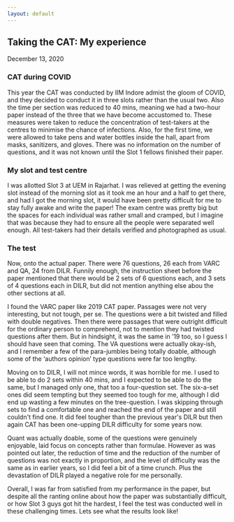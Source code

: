 ```yaml
---
layout: default
---
```

## Taking the CAT: My experience
December 13, 2020

### CAT during COVID

This year the CAT was conducted by IIM Indore admist the gloom of COVID, and they decided to conduct it in three slots rather than the usual two. Also the time per section was reduced to 40 mins, meaning we had a two-hour paper instead of the three that we have become accustomed to. These measures were taken to reduce the concentration of test-takers at the centres to minimise the chance of infections. Also, for the first time, we were allowed to take pens and water bottles inside the hall, apart from masks, sanitizers, and gloves. There was no information on the number of questions, and it was not known until the Slot 1 fellows finished their paper.

### My slot and test centre

I was allotted Slot 3 at UEM in Rajarhat. I was relieved at getting the evening slot instead of the morning slot as it took me an hour and a half to get there, and had I got the morning slot, it would have been pretty difficult for me to stay fully awake and write the paper! The exam centre was pretty big but the spaces for each individual was rather small and cramped, but I imagine that was because they had to ensure all the people were separated well enough. All test-takers had their details verified and photographed as usual.

### The test
Now, onto the actual paper. There were 76 questions, 26 each from VARC and QA, 24 from DILR. Funnily enough, the instruction sheet before the paper mentioned that there would be 2 sets of 6 questions each, and 3 sets of 4 questions each in DILR, but did not mention anything else abou the other sections at all.

I found the VARC paper like 2019 CAT paper. Passages were not very interesting, but not tough, per se. The questions were a bit twisted and filled with double negatives.  Then there were passages that were outright difficult for the ordinary person to comprehend, not to mention they had twisted questions after them. But in hindsight, it was the same in ’19 too, so I guess I should have seen that coming. The VA questions were actually okay-ish, and I remember a few of the para-jumbles being totally doable, although some of the ‘authors opinion’ type questions were far too lengthy.

Moving on to DILR, I will not mince words, it was horrible for me. I used to be able to do 2 sets within 40 mins, and I expected to be able to do the same, but I managed only one, that too a four-question set. The six-a-set ones did seem tempting but they seemed too tough for me, although I did end up wasting a few minutes on the tree-question. I was skipping through sets to find a comfortable one and reached the end of the paper and still couldn't find one. It did feel tougher than the previous year's DILR but then again CAT has been one-upping DILR difficulty for some years now.

Quant was actually doable, some of the questions were genuinely enjoyable, laid focus on concepts rather than formulae. However as was pointed out later, the reduction of time and the reduction of the number of questions was not exactly in proportion, and the level of difficulty was the same as in earlier years, so I did feel a bit of a time crunch. Plus the devastation of DILR played a negative role for me personally.

Overall, I was far from satisfied from my performance in the paper, but despite all the ranting online about how the paper was substantially difficult, or how Slot 3 guys got hit the hardest, I feel the test was conducted well in these challenging times. Lets see what the results look like!